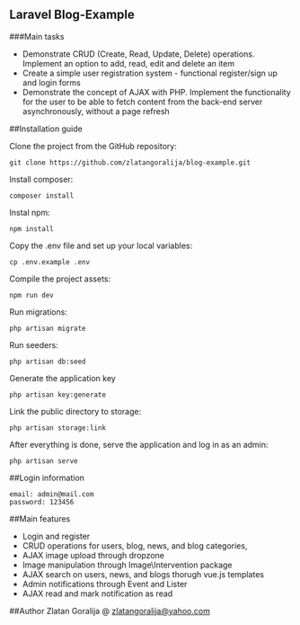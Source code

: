 ## Laravel Blog-Example
###Main tasks

- Demonstrate CRUD (Create, Read, Update, Delete) operations. Implement an option to add, read, edit and delete an item
- Create a simple user registration system - functional register/sign up and login forms
- Demonstrate the concept of AJAX with PHP. Implement the functionality for the user to be able to fetch content from the back-end server asynchronously, without a page refresh

##Installation guide

Clone the project from the GitHub repository:
```
git clone https://github.com/zlatangoralija/blog-example.git
```
Install composer: 
```
composer install
```
Instal npm: 
```
npm install 
```

Copy the .env file and set up your local variables: 
```
cp .env.example .env
```
Compile the project assets:
```
npm run dev
```
Run migrations: 
```
php artisan migrate
```
Run seeders: 
```
php artisan db:seed
```
Generate the application key
```
php artisan key:generate
```
Link the public directory to storage: 
```
php artisan storage:link
```
After everything is done, serve the application and log in as an admin: 
```
php artisan serve
```

##Login information
```
email: admin@mail.com
password: 123456 
```

##Main features
- Login and register
- CRUD operations for users, blog, news, and blog categories, 
- AJAX image upload through dropzone
- Image manipulation through Image\Intervention package 
- AJAX search on users, news, and blogs thorugh vue.js templates
- Admin notifications through Event and Lister
- AJAX read and mark notification as read

##Author
Zlatan Goralija @ zlatangoralija@yahoo.com
